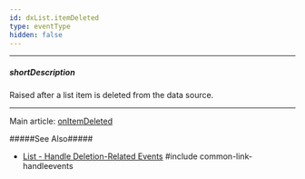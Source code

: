 ```yaml
---
id: dxList.itemDeleted
type: eventType
hidden: false
---
```

---
##### shortDescription
Raised after a list item is deleted from the data source.

---
Main article: [onItemDeleted](/api-reference/10%20UI%20Widgets/dxList/1%20Configuration/onItemDeleted.md '/Documentation/ApiReference/UI_Components/dxList/Configuration/#onItemDeleted')

#####See Also#####
- [List - Handle Deletion-Related Events](/concepts/05%20Widgets/List/35%20Item%20Deletion/10%20Events.md '/Documentation/Guide/Widgets/List/Item_Deletion/#Events')
#include common-link-handleevents